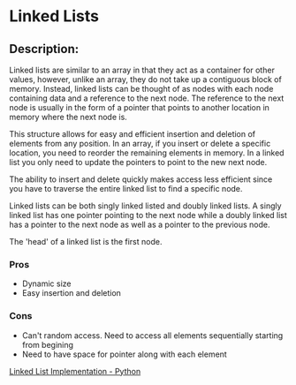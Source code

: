 # Linked Lists
## Description:
Linked lists are similar to an array in that they act as a container for other values, however, unlike an array, they do not take up a contiguous block of memory. Instead, linked lists can be thought of as nodes with each node containing data and a reference to the next node. The reference to the next node is usually in the form of a pointer that points to another location in memory where the next node is.

This structure allows for easy and efficient insertion and deletion of elements from any position. In an array, if you insert or delete a specific location, you need to reorder the remaining elements in memory. In a linked list you only need to update the pointers to point to the new next node.

The ability to insert and delete quickly makes access less efficient since you have to traverse the entire linked list to find a specific node.

Linked lists can be both singly linked listed and doubly linked lists. A singly linked list has one pointer pointing to the next node while a doubly linked list has a pointer to the next node as well as a pointer to the previous node.

The 'head' of a linked list is the first node.


### Pros
- Dynamic size
- Easy insertion and deletion
### Cons
- Can't random access. Need to access all elements sequentially starting from begining
- Need to have space for pointer along with each element

[Linked List Implementation - Python](./linked_list.py)
